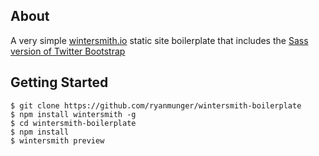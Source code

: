 ## About

A very simple [wintersmith.io](https://github.com/jnordberg/wintersmith) static site boilerplate that includes the [Sass version of Twitter Bootstrap](https://github.com/twbs/bootstrap-sass)

## Getting Started

    $ git clone https://github.com/ryanmunger/wintersmith-boilerplate
    $ npm install wintersmith -g
    $ cd wintersmith-boilerplate
    $ npm install
    $ wintersmith preview
